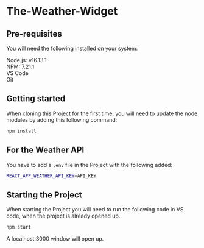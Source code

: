 # The-Weather-Widget

## Pre-requisites
You will need the following installed on your system:

Node.js: v16.13.1 <br />
NPM: 7.21.1 <br />
VS Code <br />
Git

## Getting started

When cloning this Project for the first time, you will need to update the node modules by adding this following command:

```bash
npm install
```

## For the Weather API

You have to add a ```.env``` file in the Project with the following added:

```bash
REACT_APP_WEATHER_API_KEY=API_KEY
```

## Starting the Project

When starting the Project you will need to run the following code in VS code, when the project is already opened up.

```bash
npm start
```

A localhost:3000 window will open up.
